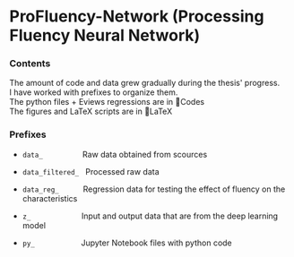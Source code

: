 # ProFluency-Network (Processing Fluency Neural Network)

### Contents

The amount of code and data grew gradually during the thesis' progress.    
I have worked with prefixes to organize them.  
The python files + Eviews regressions are in :file_folder:Codes  
The figures and LaTeX scripts are in :file_folder:LaTeX

### Prefixes

* `data_`             &nbsp;&nbsp;&nbsp;&nbsp;&nbsp;&nbsp;&nbsp;&nbsp;&nbsp;&nbsp;&nbsp;&nbsp;&nbsp;&nbsp;&nbsp;&nbsp;    Raw data obtained from scources

* `data_filtered_`    &nbsp;         Processed raw data

* `data_reg_`         &nbsp;&nbsp;&nbsp;&nbsp;&nbsp;&nbsp;&nbsp;&nbsp;&nbsp;	Regression data for testing the effect of fluency on the characteristics  

* `z_`  		          &nbsp;&nbsp;&nbsp;&nbsp;&nbsp;&nbsp;&nbsp;&nbsp;&nbsp;&nbsp;&nbsp;&nbsp;&nbsp;&nbsp;&nbsp;&nbsp;&nbsp;&nbsp;&nbsp;&nbsp;&nbsp;	Input and output data that are from the deep learning model  

* `py_`               &nbsp;&nbsp;&nbsp;&nbsp;&nbsp;&nbsp;&nbsp;&nbsp;&nbsp;&nbsp;&nbsp;&nbsp;&nbsp;&nbsp;&nbsp;&nbsp;&nbsp;&nbsp;&nbsp;                Jupyter Notebook files with python code
